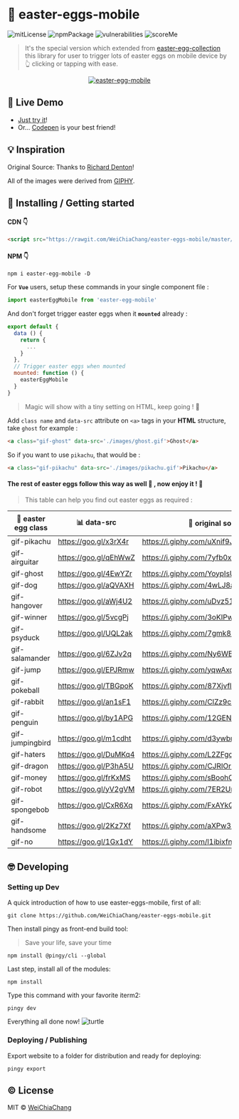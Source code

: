 # 📱 easter-eggs-mobile

![mitLicense](https://img.shields.io/badge/License-MIT-yellow.svg)
![npmPackage](https://badge.fury.io/js/easter-egg-mobile.svg)
![vulnerabilities](https://snyk.io/test/npm/easter-egg-mobile/badge.svg)
![scoreMe](https://readme-score-api.herokuapp.com/score.svg?url=WeiChiaChang/easter-eggs-mobile)

> It's the special version which extended from [easter-egg-collection](https://github.com/WeiChiaChang/easter-egg-collection) this library for user to trigger lots of easter eggs on mobile device by 👆 clicking or tapping with ease.

<p align="center">
  <a target="_blank" href="https://github.com/WeiChiaChang/easter-eggs-mobile">
    <img alt="easter-egg-mobile" src="https://i.imgur.com/HE3hzAO.gif">
  </a>
</p>

## 🤘 Live Demo

- [Just try it](https://git.io/v5PQC)!
- Or... [Codepen](https://codepen.io/WeiChiaChang/pen/BwByxN?editors=1100) is your best friend!

## 💡 Inspiration

Original Source: Thanks to [Richard Denton](https://codepen.io/isdampe/pen/OXYZZO)!

All of the images were derived from [GIPHY](https://giphy.com/).

## 🎉 Installing / Getting started

#### CDN 👇

```html
<script src="https://rawgit.com/WeiChiaChang/easter-eggs-mobile/master/scripts/easter-egg-mobile.js"></script>
```

#### NPM 👇

```shell
npm i easter-egg-mobile -D
```

For <b>`Vue`</b> users, setup these commands in your single component file :

```javascript
import easterEggMobile from 'easter-egg-mobile'
```

And don't forget trigger easter eggs when it <b>`mounted`</b> already :

```javascript
export default {
  data () {
    return {
      ...
    }
  },
  // Trigger easter eggs when mounted
  mounted: function () {
    easterEggMobile
  }
}
```

> Magic will show with a tiny setting on HTML, keep going ! 💪 

Add `class name` and `data-src` attribute on `<a>` tags in your <b>HTML</b> structure, take `ghost` for example :

```html
<a class="gif-ghost" data-src='./images/ghost.gif'>Ghost</a>
```

So if you want to use `pikachu`, that would be :
```html
<a class="gif-pikachu" data-src='./images/pikachu.gif'>Pikachu</a>
```

#### The rest of easter eggs follow this way as well 🎉 , now enjoy it ! 🍾 

> This table can help you find out easter eggs as required : 

🐰 easter egg class | 📊 data-src | 💯 original source | 🔊 sound
------------------- | ----------- | ----------------- | --------
gif-pikachu | https://goo.gl/x3rX4r | https://i.giphy.com/uXnif9JVu6VnW.gif | 🔔
gif-airguitar | https://goo.gl/qEhWwZ | https://i.giphy.com/7yfb0x166Coms.gif | 🔕
gif-ghost | https://goo.gl/4EwYZr | https://i.giphy.com/YoypIsUmXXI52.gif | 🔕
gif-dog | https://goo.gl/aQVAXH | https://i.giphy.com/4wLJ8aC0V68x2.gif | 🔕 
gif-hangover | https://goo.gl/aWj4U2 | https://i.giphy.com/uDvz51Hu6PONi.gif | 🔕 
gif-winner | https://goo.gl/5vcgPj | https://i.giphy.com/3oKIPwZVHEiM2B3ljq.gif | 🔕 
gif-psyduck | https://goo.gl/UQL2ak | https://i.giphy.com/7gmk89ezqSjFS.gif | 🔕 
gif-salamander | https://goo.gl/6ZJv2q | https://i.giphy.com/Ny6WEYvBuBvDW.gif | 🔕 
gif-jump | https://goo.gl/EPJRmw | https://i.giphy.com/yqwAxqYAqKTmw.gif | 🔕 
gif-pokeball | https://goo.gl/TBGpoK | https://i.giphy.com/87XjvflDBlPMc.gif | 🔕 
gif-rabbit | https://goo.gl/an1sF1 | https://i.giphy.com/ClZz9cJstGjuM.gif | 🔕 
gif-penguin | https://goo.gl/by1APG | https://i.giphy.com/12GEN4WSKIBYnC.gif | 🔕 
gif-jumpingbird | https://goo.gl/m1cdht | https://i.giphy.com/d3ywbrOKTC2283KM.gif | 🔕 
gif-haters | https://goo.gl/DuMKq4 | https://i.giphy.com/L2ZFgodrsQs6s.gif | 🔕
gif-dragon | https://goo.gl/P3hA5U | https://i.giphy.com/CJRIOrrkmtBOo.gif | 🔕 
gif-money | https://goo.gl/frKxMS | https://i.giphy.com/sBoohCuSRNYv6.gif | 🔕 
gif-robot | https://goo.gl/yV2gVM | https://i.giphy.com/7ER2Unn4hwhJ6.gif | 🔕 
gif-spongebob | https://goo.gl/CxR6Xq | https://i.giphy.com/FxAYkQqdw63hC.gif | 🔕 
gif-handsome | https://goo.gl/2Kz7Xf | https://i.giphy.com/aXPw3suOkxrBC.gif | 🔕 
gif-no | https://goo.gl/1Gx1dY | https://i.giphy.com/l1ibixfnM4qGI.gif | 🔕 


## 🤓 Developing

### Setting up Dev

A quick introduction of how to use easter-eggs-mobile, first of all:

```shell
git clone https://github.com/WeiChiaChang/easter-eggs-mobile.git
```

Then install pingy as front-end build tool:

> Save your life, save your time

```shell
npm install @pingy/cli --global
```

Last step, install all of the modules:

```shell
npm install
```

Type this command with your favorite iterm2:

```shell
pingy dev
```

Everything all done now! ![turtle](http://i.imgur.com/879dfXS.gif)


### Deploying / Publishing
Export website to a folder for distribution and ready for deploying:

```shell
pingy export
```

## ©️ License

MIT © [WeiChiaChang](https://github.com/WeiChiaChang/)

